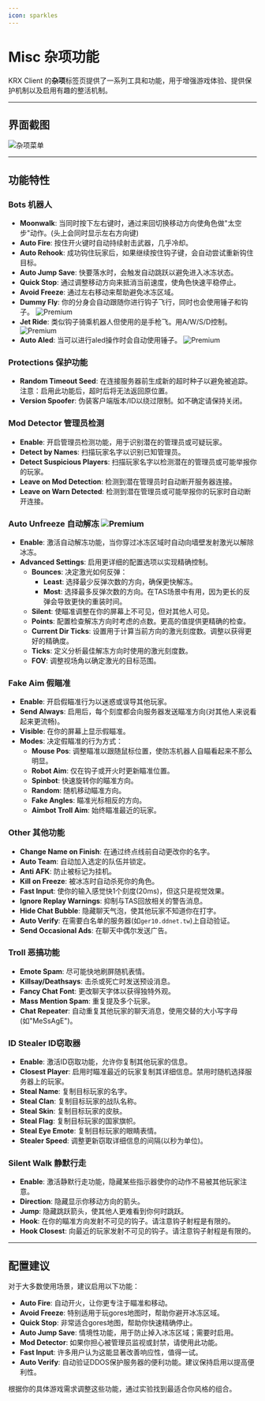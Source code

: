 ```yaml
---
icon: sparkles
---
```


# Misc 杂项功能

KRX Client 的**杂项**标签页提供了一系列工具和功能，用于增强游戏体验、提供保护机制以及启用有趣的整活机制。

---

## **界面截图**
![杂项菜单](https://raw.githubusercontent.com/Krixx1337/krxclient-docs/refs/heads/main/images/misc-menu.png)

---

## **功能特性**

### **Bots 机器人**
- **Moonwalk**: 当同时按下左右键时，通过来回切换移动方向使角色做"太空步"动作。(头上会同时显示左右方向键)
- **Auto Fire**: 按住开火键时自动持续射击武器，几乎冷却。
- **Auto Rehook**: 成功钩住玩家后，如果继续按住钩子键，会自动尝试重新钩住目标。
- **Auto Jump Save**: 快要落水时，会触发自动跳跃以避免进入冰冻状态。
- **Quick Stop**: 通过调整移动方向来抵消当前速度，使角色快速平稳停止。
- **Avoid Freeze**: 通过左右移动来帮助避免冰冻区域。
- **Dummy Fly**: 你的分身会自动跟随你进行钩子飞行，同时也会使用锤子和钩子。 ![Premium](https://img.shields.io/badge/Premium-%23ffba00?style=flat-square)
- **Jet Ride**: 类似钩子骑乘机器人但使用的是手枪飞。用A/W/S/D控制。 ![Premium](https://img.shields.io/badge/Premium-%23ffba00?style=flat-square)
- **Auto Aled**: 当可以进行aled操作时会自动使用锤子。 ![Premium](https://img.shields.io/badge/Premium-%23ffba00?style=flat-square)

### **Protections 保护功能**
- **Random Timeout Seed**: 在连接服务器前生成新的超时种子以避免被追踪。注意：启用此功能后，超时后将无法返回原位置。
- **Version Spoofer**: 伪装客户端版本/ID以绕过限制。如不确定请保持关闭。

### **Mod Detector 管理员检测**
- **Enable**: 开启管理员检测功能，用于识别潜在的管理员或可疑玩家。
- **Detect by Names**: 扫描玩家名字以识别已知管理员。
- **Detect Suspicious Players**: 扫描玩家名字以检测潜在的管理员或可能举报你的玩家。
- **Leave on Mod Detection**: 检测到潜在管理员时自动断开服务器连接。
- **Leave on Warn Detected**: 检测到潜在管理员或可能举报你的玩家时自动断开连接。

### **Auto Unfreeze 自动解冻** ![Premium](https://img.shields.io/badge/Premium-%23ffba00?style=flat-square)
- **Enable**: 激活自动解冻功能，当你穿过冰冻区域时自动向墙壁发射激光以解除冰冻。
- **Advanced Settings**: 启用更详细的配置选项以实现精确控制。
    - **Bounces**: 决定激光如何反弹：
        - **Least**: 选择最少反弹次数的方向，确保更快解冻。
        - **Most**: 选择最多反弹次数的方向。在TAS场景中有用，因为更长的反弹会导致更快的重装时间。
    - **Silent**: 使瞄准调整在你的屏幕上不可见，但对其他人可见。
    - **Points**: 配置检查解冻方向时考虑的点数。更高的值提供更精确的检查。
    - **Current Dir Ticks**: 设置用于计算当前方向的激光刻度数。调整以获得更好的精确度。
    - **Ticks**: 定义分析最佳解冻方向时使用的激光刻度数。
    - **FOV**: 调整视场角以确定激光的目标范围。

### **Fake Aim 假瞄准**
- **Enable**: 开启假瞄准行为以迷惑或误导其他玩家。
- **Send Always**: 启用后，每个刻度都会向服务器发送瞄准方向(对其他人来说看起来更流畅)。
- **Visible**: 在你的屏幕上显示假瞄准。
- **Modes**: 决定假瞄准的行为方式：
  - **Mouse Pos**: 调整瞄准以跟随鼠标位置，使防冻机器人自瞄看起来不那么明显。
  - **Robot Aim**: 仅在钩子或开火时更新瞄准位置。
  - **Spinbot**: 快速旋转你的瞄准方向。
  - **Random**: 随机移动瞄准方向。
  - **Fake Angles**: 瞄准光标相反的方向。
  - **Aimbot Troll Aim**: 始终瞄准最近的玩家。

### **Other 其他功能**
- **Change Name on Finish**: 在通过终点线前自动更改你的名字。
- **Auto Team**: 自动加入选定的队伍并锁定。
- **Anti AFK**: 防止被标记为挂机。
- **Kill on Freeze**: 被冰冻时自动杀死你的角色。
- **Fast Input**: 使你的输入感觉快1个刻度(20ms)，但这只是视觉效果。
- **Ignore Replay Warnings**: 抑制与TAS回放相关的警告消息。
- **Hide Chat Bubble**: 隐藏聊天气泡，使其他玩家不知道你在打字。
- **Auto Verify**: 在需要白名单的服务器(如`ger10.ddnet.tw`)上自动验证。
- **Send Occasional Ads**: 在聊天中偶尔发送广告。

### **Troll 恶搞功能**
- **Emote Spam**: 尽可能快地刷屏随机表情。
- **Killsay/Deathsays**: 击杀或死亡时发送预设消息。
- **Fancy Chat Font**: 更改聊天字体以获得独特外观。
- **Mass Mention Spam**: 重复提及多个玩家。
- **Chat Repeater**: 自动重复其他玩家的聊天消息，使用交替的大小写字母(如"MeSsAgE")。

### **ID Stealer ID窃取器**
- **Enable**: 激活ID窃取功能，允许你复制其他玩家的信息。
- **Closest Player**: 启用时瞄准最近的玩家复制其详细信息。禁用时随机选择服务器上的玩家。
- **Steal Name**: 复制目标玩家的名字。
- **Steal Clan**: 复制目标玩家的战队名称。
- **Steal Skin**: 复制目标玩家的皮肤。
- **Steal Flag**: 复制目标玩家的国家旗帜。
- **Steal Eye Emote**: 复制目标玩家的眼睛表情。
- **Stealer Speed**: 调整更新窃取详细信息的间隔(以秒为单位)。

### **Silent Walk 静默行走**
- **Enable**: 激活静默行走功能，隐藏某些指示器使你的动作不易被其他玩家注意。
- **Direction**: 隐藏显示你移动方向的箭头。
- **Jump**: 隐藏跳跃箭头，使其他人更难看到你何时跳跃。
- **Hook**: 在你的瞄准方向发射不可见的钩子。请注意钩子射程是有限的。
- **Hook Closest**: 向最近的玩家发射不可见的钩子。请注意钩子射程是有限的。

---

## **配置建议**

对于大多数使用场景，建议启用以下功能：
- **Auto Fire**: 自动开火，让你更专注于瞄准和移动。
- **Avoid Freeze**: 特别适用于玩gores地图时，帮助你避开冰冻区域。
- **Quick Stop**: 非常适合gores地图，帮助你快速精确停止。
- **Auto Jump Save**: 情境性功能，用于防止掉入冰冻区域；需要时启用。
- **Mod Detector**: 如果你担心被管理员监视或封禁，请使用此功能。
- **Fast Input**: 许多用户认为这能显著改善响应性，值得一试。
- **Auto Verify**: 自动验证DDOS保护服务器的便利功能。建议保持启用以提高便利性。

根据你的具体游戏需求调整这些功能，通过实验找到最适合你风格的组合。
